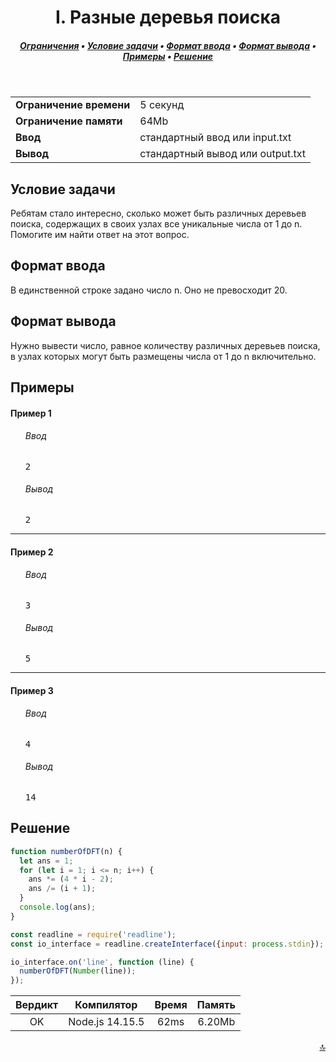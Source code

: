 <h1 align="center">I. Разные деревья поиска</h1>

<h5 align="center">
<a href="#limits">Ограничения</a>
•
<a href="#task">Условие задачи</a>
•
<a href="#input">Формат ввода</a>
•
<a href="#output">Формат вывода</a>
•
<a href="#examples">Примеры</a>
•
<a href="#solution">Решение</a>
</h5>

<br>

<table id="limits">
<tbody>
<tr>
<td>
<b>Ограничение времени</b>
</td>
<td>
5 секунд
</td>
</tr>
<tr>
<td>
<b>Ограничение памяти</b>
</td>
<td>
64Mb
</td>
</tr>
<tr>
<td>
<b>Ввод</b>
</td>
<td>
стандартный ввод или input.txt
</td>
</tr>
<tr>
<td>
<b>Вывод</b>
</td>
<td>
стандартный вывод или output.txt
</td>
</tr>
</tbody>
</table>

<h2 id="task">Условие задачи</h2>

Ребятам стало интересно, сколько может быть различных деревьев поиска, содержащих в своих узлах все уникальные числа от 1 до n. Помогите им найти ответ на этот вопрос.

<h2 id="input">Формат ввода</h2>

В единственной строке задано число n. Оно не превосходит 20.

<h2 id="output">Формат вывода</h2>

Нужно вывести число, равное количеству различных деревьев поиска, в узлах которых могут быть размещены числа от 1 до n включительно.

<h2 id="examples">Примеры</h2>

<h4>Пример 1</h4>
<ul>
<h6>Ввод</h6>
<pre>
2
</pre>

<h6>Вывод</h6>
<pre>
2
</pre>
</ul>

<hr>

<h4>Пример 2</h4>
<ul>
<h6>Ввод</h6>
<pre>
3
</pre>

<h6>Вывод</h6>
<pre>
5
</pre>
</ul>

<hr>

<h4>Пример 3</h4>
<ul>
<h6>Ввод</h6>
<pre>
4
</pre>

<h6>Вывод</h6>
<pre>
14
</pre>
</ul>

<h2 id="solution">Решение</h2>

```javascript
function numberOfDFT(n) {
  let ans = 1;
  for (let i = 1; i <= n; i++) {
    ans *= (4 * i - 2);
    ans /= (i + 1);
  }
  console.log(ans);
}

const readline = require('readline');
const io_interface = readline.createInterface({input: process.stdin});

io_interface.on('line', function (line) {
  numberOfDFT(Number(line));
});
```
<table>
  <thead>
    <tr>
      <th>Вердикт</th>
      <th>Компилятор</th>
      <th>Время</th>
      <th>Память</th>
    </tr>
  </thead>
  <tbody>
<tr align="center">
<td>OK</td>
<td>Node.js 14.15.5</td>
<td>62ms</td>
<td>6.20Mb</td>
</tr>
  </tbody>
</table>

<p width="100%" align="right"><a href="#">🔝</a></p>
